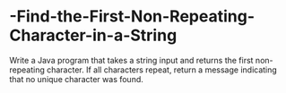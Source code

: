 # -Find-the-First-Non-Repeating-Character-in-a-String
Write a Java program that takes a string input and returns the first non-repeating character. If all characters repeat, return a message indicating that no unique character was found.
